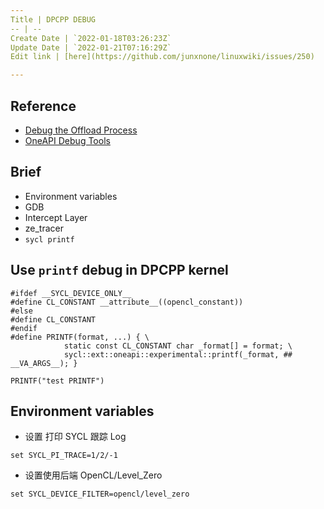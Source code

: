 ```yaml
---
Title | DPCPP DEBUG
-- | --
Create Date | `2022-01-18T03:26:23Z`
Update Date | `2022-01-21T07:16:29Z`
Edit link | [here](https://github.com/junxnone/linuxwiki/issues/250)

---
```

## Reference

- [Debug the Offload Process](https://www.intel.com/content/www/us/en/develop/documentation/oneapi-programming-guide/top/software-development-process/debugging-the-dpc-and-openmp-offload-process/debug-the-offload-process.html)
- [OneAPI Debug Tools](https://www.intel.com/content/www/us/en/develop/documentation/oneapi-programming-guide/top/software-development-process/debugging-the-dpc-and-openmp-offload-process/oneapi-debug-tools.html)


## Brief
- Environment variables
- GDB
- Intercept Layer
- ze_tracer
- `sycl printf`


## Use `printf` debug in DPCPP kernel

```
#ifdef __SYCL_DEVICE_ONLY__
#define CL_CONSTANT __attribute__((opencl_constant))
#else
#define CL_CONSTANT
#endif
#define PRINTF(format, ...) { \
            static const CL_CONSTANT char _format[] = format; \
            sycl::ext::oneapi::experimental::printf(_format, ## __VA_ARGS__); }
````

```
PRINTF("test PRINTF")
```

## Environment variables

- 设置 打印 SYCL 跟踪 Log
```
set SYCL_PI_TRACE=1/2/-1
```
- 设置使用后端 OpenCL/Level_Zero
```
set SYCL_DEVICE_FILTER=opencl/level_zero
```

